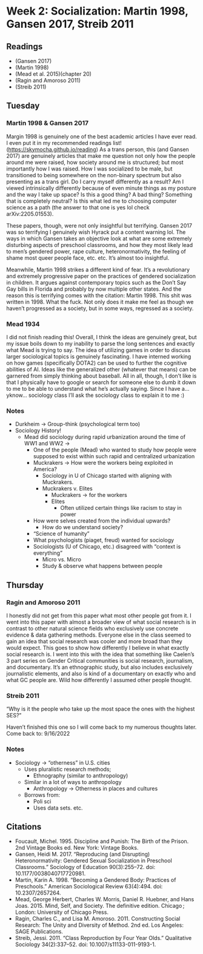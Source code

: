# Week 2: Socialization: Martin 1998, Gansen 2017, Streib 2011

## Readings

- (Gansen 2017)
- (Martin 1998)
- (Mead et al. 2015)(chapter 20)
- (Ragin and Amoroso 2011)
- (Streib 2011)

## Tuesday

### Martin 1998 & Gansen 2017

Margin 1998 is genuinely one of the best academic articles I have ever read. I even put it in my recommended readings list! (https://skymocha.github.io/reading) As a trans person, this (and Gansen 2017) are genuinely articles that make me question not only how the people around me were raised, how society around me is structured; but most importantly how I was raised. How I was socialized to be male, but transitioned to being somewhere on the non-binary spectrum but also presenting as a trans girl. Do I carry myself differently as a result? Am I viewed intrinsically differently because of even minute things as my posture and the way I take up space? Is this a good thing? A bad thing? Something that is completely neutral? Is this what led me to choosing computer science as a path (the answer to that one is yes lol check arXiv:2205.01553).

These papers, though, were not only insightful but terrifying. Gansen 2017 was so terrifying I genuinely wish Hyrack put a content warning lol. The ways in which Gansen takes an objective look at what are some extremely disturbing aspects of preschool classrooms, and how they most likely lead to men’s gendered power, rape culture, heteronormativity, the feeling of shame most queer people face, etc. etc. It’s almost too insightful.

Meanwhile, Martin 1998 strikes a different kind of fear. It’s a revolutionary and extremely progressive paper on the practices of gendered socialization in children. It argues against contemporary topics such as the Don’t Say Gay bills in Florida and probably by now multiple other states. And the reason this is terrifying comes with the citation: Martin 1998. This shit was written in 1998. What the fuck. Not only does it make me feel as though we haven’t progressed as a society, but in some ways, regressed as a society.

### Mead 1934

I did not finish reading this! Overall, I think the ideas are genuinely great, but my issue boils down to my inability to parse the long sentences and exactly what Mead is trying to say. The idea of utilizing games in order to discuss larger sociological topics is genuinely fascinating. I have interned working on how games (specifically DOTA2) can be used to further the cognitive abilities of AI. Ideas like the generalized other (whatever that means) can be garnered from simply thinking about baseball. All in all, though, I don’t like is that I physically have to google or search for someone else to dumb it down to me to be able to understand what he’s actually saying. Since I have a… yknow… sociology class I’ll ask the sociology class to explain it to me :)

### Notes

- Durkheim → Group-think (psychological term too)
- Sociology History!
  - Mead did sociology during rapid urbanization around the time of WW1 and WW2 →
    - One of the people (Mead) who wanted to study how people were supposed to exist within such rapid and centralized urbanization
    - Muckrakers → How were the workers being exploited in America?
      - Sociology in U of Chicago started with aligning with Muckrakers.
      - Muckrakers v. Elites
        - Muckrakers → for the workers
        - Elites
          - Often utilized certain things like racism to stay in power
    - How were selves created from the individual upwards?
      - How do we understand society?
    - “Science of humanity”
    - What psychologists (piaget, freud) wanted for sociology
    - Sociologists (U of Chicago, etc.) disagreed with “context is everything”
      - Micro vs. Micro
      - Study & observe what happens between people

## Thursday

### Ragin and Amoroso 2011

I honestly did not get from this paper what most other people got from it. I went into this paper with almost a broader view of what social research is in contrast to other natural science fields who exclusively use concrete evidence & data gathering methods. Everyone else in the class seemed to gain an idea that social research was cooler and more broad than they would expect. This goes to show how differently I believe in what exactly social research is. I went into this with the idea that something like Caelen’s 3 part series on Gender Critical communities is social research, journalism, and documentary. It’s an ethnographic study, but also includes exclusively journalistic elements, and also is kind of a documentary on exactly who and what GC people are. Wild how differently I assumed other people thought.

### Streib 2011

“Why is it the people who take up the most space the ones with the highest SES?”

Haven’t finished this one so I will come back to my numerous thoughts later. Come back to: 9/16/2022

### Notes

- Sociology → “otherness” in U.S. cities
  - Uses pluralistic research methods;
    - Ethnography (similar to anthropology)
  - Similar in a lot of ways to anthropology
    - Anthropology → Otherness in places and cultures
  - Borrows from:
    - Poli sci
    - Uses data sets. etc.

## Citations

- Foucault, Michel. 1995. Discipline and Punish: The Birth of the Prison. 2nd Vintage Books ed. New York: Vintage Books.
- Gansen, Heidi M. 2017. “Reproducing (and Disrupting) Heteronormativity: Gendered Sexual Socialization in Preschool Classrooms.” Sociology of Education 90(3):255–72. doi: 10.1177/0038040717720981.
- Martin, Karin A. 1998. “Becoming a Gendered Body: Practices of Preschools.” American Sociological Review 63(4):494. doi: 10.2307/2657264.
- Mead, George Herbert, Charles W. Morris, Daniel R. Huebner, and Hans Joas. 2015. Mind, Self, and Society. The definitive edition. Chicago ; London: University of Chicago Press.
- Ragin, Charles C., and Lisa M. Amoroso. 2011. Constructing Social Research: The Unity and Diversity of Method. 2nd ed. Los Angeles: SAGE Publications.
- Streib, Jessi. 2011. “Class Reproduction by Four Year Olds.” Qualitative Sociology 34(2):337–52. doi: 10.1007/s11133-011-9193-1.
